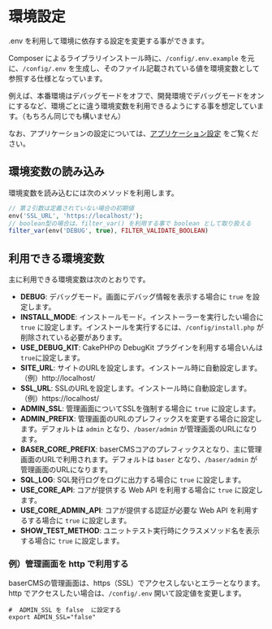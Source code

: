 # 環境設定

.env を利用して環境に依存する設定を変更する事ができます。   

Composer によるライブラリインストール時に、`/config/.env.example` を元に、`/config/.env` を生成し、そのファイル記載されている値を環境変数として参照する仕様となっています。

例えば、本番環境はデバッグモードをオフで、開発環境でデバッグモードをオンにするなど、環境ごとに違う環境変数を利用できるようにする事を想定しています。（もちろん同じでも構いません）

なお、アプリケーションの設定については、[アプリケーション設定](../plugin/application_setting) をご覧ください。

## 環境変数の読み込み
環境変数を読み込むには次のメソッドを利用します。

```php
// 第２引数は定義されていない場合の初期値
env('SSL_URL', 'https://localhost/');
// boolean型の場合は、filter_var() を利用する事で boolean として取り扱える
filter_var(env('DEBUG', true), FILTER_VALIDATE_BOOLEAN)
```

## 利用できる環境変数
主に利用できる環境変数は次のとおりです。

- **DEBUG**: デバッグモード。画面にデバッグ情報を表示する場合に `true` を設定します。
- **INSTALL_MODE**: インストールモード。インストーラーを実行したい場合に `true` に設定します。インストールを実行するには、`/config/install.php` が削除されている必要があります。 
- **USE_DEBUG_KIT**: CakePHPの DebugKit プラグインを利用する場合いんは `true`に設定します。
- **SITE_URL**: サイトのURLを設定します。インストール時に自動設定します。  
  （例）http://localhost/
- **SSL_URL**: SSLのURLを設定します。インストール時に自動設定します。  
  （例）https://localhost/
- **ADMIN_SSL**: 管理画面についてSSLを強制する場合に `true` に設定します。
- **ADMIN_PREFIX**: 管理画面のURLのプレフィックスを変更する場合に設定します。デフォルトは `admin` となり、`/baser/admin` が管理画面のURLになります。
- **BASER_CORE_PREFIX**: baserCMSコアのプレフィックスとなり、主に管理画面のURLで利用されます。デフォルトは `baser` となり、`/baser/admin` が管理画面のURLになります。
- **SQL_LOG**: SQL発行ログをログに出力する場合に `true` に設定します。
- **USE_CORE_API**: コアが提供する Web API を利用する場合に `true` に設定します。
- **USE_CORE_ADMIN_API**: コアが提供する認証が必要な Web API を利用するする場合に `true` に設定します。
- **SHOW_TEST_METHOD**: ユニットテスト実行時にクラスメソッド名を表示する場合に `true` に設定します。



### 例）管理画面を http で利用する
baserCMSの管理画面は、https（SSL）でアクセスしないとエラーとなります。  
http でアクセスしたい場合は、`/config/.env` 開いて設定値を変更します。

```shell
#  ADMIN_SSL を false  に設定する
export ADMIN_SSL="false"
```

　

